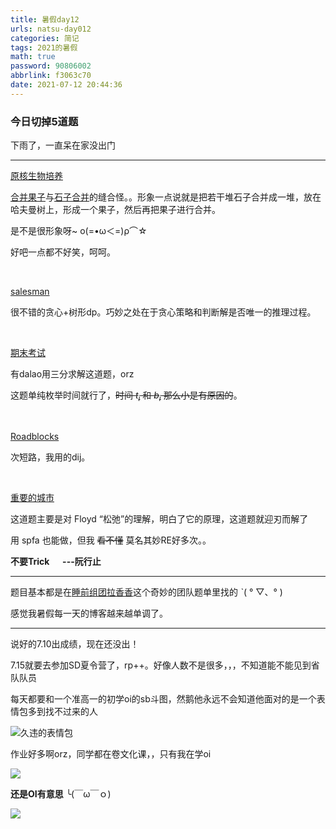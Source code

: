 ```yaml
---
title: 暑假day12
urls: natsu-day012
categories: 简记
tags: 2021的暑假
math: true
password: 90806002
abbrlink: f3063c70
date: 2021-07-12 20:44:36
---
```


### 今日切掉5道题
下雨了，一直呆在家没出门

<!-- more -->

----------

[原核生物培养](https://www.luogu.com.cn/problem/P2654)

[合并果子](https://www.luogu.com.cn/problem/P1090)与[石子合并](https://www.luogu.com.cn/problem/P1880)的缝合怪。。形象一点说就是把若干堆石子合并成一堆，放在哈夫曼树上，形成一个果子，然后再把果子进行合并。

是不是很形象呀~ ο(=•ω＜=)ρ⌒☆

好吧一点都不好笑，呵呵。

&nbsp;

[salesman](https://www.luogu.com.cn/problem/P6082)

很不错的贪心+树形dp。巧妙之处在于贪心策略和判断解是否唯一的推理过程。

&nbsp;

[期末考试](https://www.luogu.com.cn/problem/P3745)

有dalao用三分求解这道题，orz

这题单纯枚举时间就行了，~~时间 $t_i$ 和 $b_i$ 那么小是有原因的~~。

&nbsp;

[Roadblocks](https://www.luogu.com.cn/problem/P2865)

次短路，我用的dij。

&nbsp;

[重要的城市](https://www.luogu.com.cn/problem/P1841)

这道题主要是对 Floyd “松弛”的理解，明白了它的原理，这道题就迎刃而解了

用 spfa 也能做，但我 ~~看不懂~~ 莫名其妙RE好多次。。

**不要Trick &emsp; ---阮行止**

----------

题目基本都是在[睡前组团拉香香](https://www.luogu.com.cn/team/33750)这个奇妙的团队题单里找的  ˋ( ° ▽、° )

感觉我暑假每一天的博客越来越单调了。

----------

说好的7.10出成绩，现在还没出！

7.15就要去参加SD夏令营了，rp++。好像人数不是很多，，，不知道能不能见到省队队员

每天都要和一个准高一的初学oi的sb斗图，然鹅他永远不会知道他面对的是一个表情包多到找不过来的人

![久违的表情包](https://i.loli.net/2021/07/12/9VMoqFHws6TtaUO.jpg)

作业好多啊orz，同学都在卷文化课，，只有我在学oi

![](https://i.loli.net/2021/07/12/5cqoD48bstJlC6y.jpg)

**还是OI有意思** ╰(￣ω￣ｏ)

![](https://i.loli.net/2021/07/12/dwltBvCPrXxfkKO.gif)

